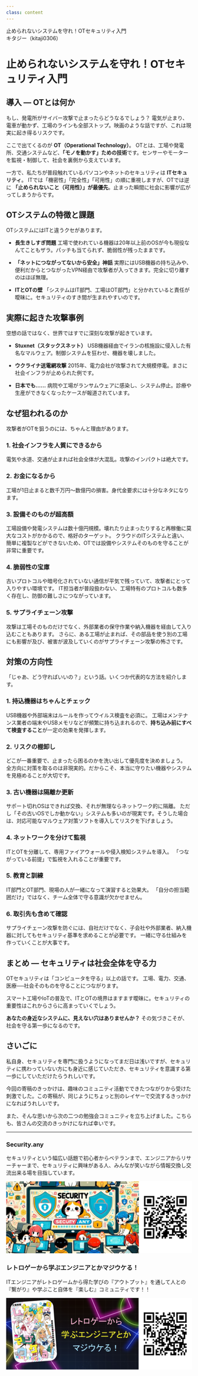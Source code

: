```yaml
---
class: content
---
```


<div class="doc-header">
  <div class="doc-title">止められないシステムを守れ！OTセキュリティ入門</div>
  <div class="doc-author">キタジー（kitaji0306）</div>
</div>

# 止められないシステムを守れ！OTセキュリティ入門

## 導入 ― OTとは何か

もし、発電所がサイバー攻撃で止まったらどうなるでしょう？
電気が止まり、電車が動かず、工場のラインも全部ストップ。映画のような話ですが、これは現実に起き得るリスクです。

ここで出てくるのが **OT（Operational Technology）**。
OTとは、工場や発電所、交通システムなど、**「モノを動かす」ための技術**です。センサーやモーターを監視・制御して、社会を裏側から支えています。

一方で、私たちが普段触れているパソコンやネットのセキュリティは **ITセキュリティ**。
ITでは「機密性」「完全性」「可用性」の順に重視しますが、OTでは逆に **「止められないこと（可用性）」が最優先**。止まった瞬間に社会に影響が広がってしまうからです。

## OTシステムの特徴と課題

OTシステムにはITと違うクセがあります。

* **長生きしすぎ問題**
  工場で使われている機器は20年以上前のOSが今も現役なんてこともザラ。パッチも当てられず、脆弱性が残ったままです。

* **「ネットにつながってないから安全」神話**
  実際にはUSB機器の持ち込みや、便利だからとつながったVPN経由で攻撃者が入ってきます。完全に切り離すのはほぼ無理。

* **ITとOTの壁**
  「システムはIT部門、工場はOT部門」と分かれていると責任が曖昧に。セキュリティのすき間が生まれやすいのです。

## 実際に起きた攻撃事例

空想の話ではなく、世界ではすでに深刻な攻撃が起きています。

* **Stuxnet（スタックスネット）**
  USB機器経由でイランの核施設に侵入した有名なマルウェア。制御システムを狂わせ、機器を壊しました。

* **ウクライナ送電網攻撃**
  2015年、電力会社が攻撃されて大規模停電。まさに社会インフラが止められた例です。

* **日本でも……**
  病院や工場がランサムウェアに感染し、システム停止。診療や生産ができなくなったケースが報道されています。

## なぜ狙われるのか

攻撃者がOTを狙うのには、ちゃんと理由があります。

### 1. 社会インフラを人質にできるから

電気や水道、交通が止まれば社会全体が大混乱。攻撃のインパクトは絶大です。

### 2. お金になるから

工場が1日止まると数千万円〜数億円の損害。身代金要求には十分なネタになります。

### 3. 設備そのものが超高額

工場設備や発電システムは数十億円規模。壊れたり止まったりすると再稼働に莫大なコストがかかるので、格好のターゲット。
クラウドのITシステムと違い、簡単に複製などができないため、OTでは設備やシステムそのものを守ることが非常に重要です。

### 4. 脆弱性の宝庫

古いプロトコルや暗号化されていない通信が平気で残っていて、攻撃者にとって入りやすい環境です。
IT担当者が普段扱わない、工場特有のプロトコルも数多く存在し、防御の難しさにつながっています。

### 5. サプライチェーン攻撃

攻撃は工場そのものだけでなく、外部業者の保守作業や納入機器を経由して入り込むこともあります。
さらに、ある工場が止まれば、その部品を使う別の工場にも影響が及び、被害が波及していくのがサプライチェーン攻撃の怖さです。

## 対策の方向性

「じゃあ、どう守ればいいの？」という話。いくつか代表的な方法を紹介します。

### 1. 持込機器はちゃんとチェック

USB機器や外部端末はルールを作ってウイルス検査を必須に。
工場はメンテナンス業者の端末やUSBメモリなどが頻繁に持ち込まれるので、**持ち込み前にすべて検査すること**が一定の効果を発揮します。

### 2. リスクの棚卸し

どこが一番重要で、止まったら困るのかを洗い出して優先度を決めましょう。
全方向に対策を取るのは非現実的。だからこそ、本当に守りたい機器やシステムを見極めることが大切です。

### 3. 古い機器は隔離か更新

サポート切れOSはできれば交換、それが無理ならネットワーク的に隔離。
ただし「その古いOSでしか動かない」システムも多いのが現実です。そうした場合は、対応可能なマルウェア対策ソフトを導入してリスクを下げましょう。

### 4. ネットワークを分けて監視

ITとOTを分離して、専用ファイアウォールや侵入検知システムを導入。
「つながっている前提」で監視を入れることが重要です。

### 5. 教育と訓練

IT部門とOT部門、現場の人が一緒になって演習すると効果大。
「自分の担当範囲だけ」ではなく、チーム全体で守る意識が欠かせません。

### 6. 取引先も含めて確認

サプライチェーン攻撃を防ぐには、自社だけでなく、子会社や外部業者、納入機器に対してもセキュリティ基準を求めることが必要です。
一緒に守る仕組みを作っていくことが大事です。

## まとめ ― セキュリティは社会全体を守る力

OTセキュリティは「コンピュータを守る」以上の話です。
工場、電力、交通、医療──社会そのものを守ることにつながります。

スマート工場やIoTの普及で、ITとOTの境界はますます曖昧に。セキュリティの重要性はこれからさらに高まっていくでしょう。

**あなたの身近なシステムに、見えない穴はありませんか？**
その気づきこそが、社会を守る第一歩になるのです。

## さいごに

私自身、セキュリティを専門に扱うようになってまだ日は浅いですが、セキュリティに携わっていない方にも身近に感じていただき、セキュリティを意識する第一歩にしていただけたらうれしいです。

今回の寄稿のきっかけは、趣味のコミュニティ活動でできたつながりから受けた刺激でした。この寄稿が、同じようにちょっと別のレイヤーで交流するきっかけになればうれしいです。

また、そんな思いから次の二つの勉強会コミュニティを立ち上げました。こちらも、皆さんの交流のきっかけになれば幸いです。

<hr class="page-break"/>

### Security.any

セキュリティという幅広い話題で初心者からベテランまで、エンジニアからリサーチャーまで、セキュリティに興味がある人、みんなが笑いながら情報交換し交流出来る場を目指しています。

![勉強会参加用QRコード](./images_kitaji0306/connpass1.png)

### レトロゲーから学ぶエンジニアとかマジウケる！

ITエンジニアがレトロゲームから得た学びの『アウトプット』を通して人との『繋がり』や学ぶこと自体を『楽しむ』コミュニティです！！

![勉強会参加用QRコード](./images_kitaji0306/connpass2.png)
